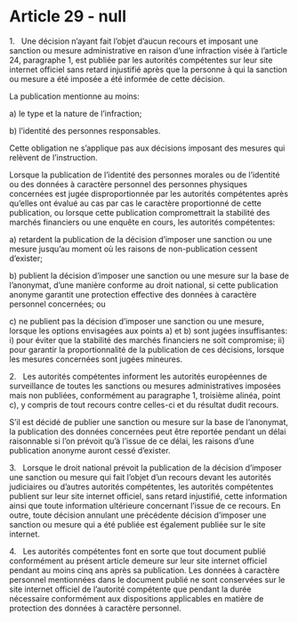 # Article 29 - null


1.   Une décision n’ayant fait l’objet d’aucun recours et imposant une sanction ou mesure administrative en raison d’une infraction visée à l’article 24, paragraphe 1, est publiée par les autorités compétentes sur leur site internet officiel sans retard injustifié après que la personne à qui la sanction ou mesure a été imposée a été informée de cette décision.

La publication mentionne au moins:

a) le type et la nature de l’infraction;

b) l’identité des personnes responsables.

Cette obligation ne s’applique pas aux décisions imposant des mesures qui relèvent de l’instruction.

Lorsque la publication de l’identité des personnes morales ou de l’identité ou des données à caractère personnel des personnes physiques concernées est jugée disproportionnée par les autorités compétentes après qu’elles ont évalué au cas par cas le caractère proportionné de cette publication, ou lorsque cette publication compromettrait la stabilité des marchés financiers ou une enquête en cours, les autorités compétentes:

a) retardent la publication de la décision d’imposer une sanction ou une mesure jusqu’au moment où les raisons de non-publication cessent d’exister;

b) publient la décision d’imposer une sanction ou une mesure sur la base de l’anonymat, d’une manière conforme au droit national, si cette publication anonyme garantit une protection effective des données à caractère personnel concernées; ou

c) ne publient pas la décision d’imposer une sanction ou une mesure, lorsque les options envisagées aux points a) et b) sont jugées insuffisantes: i) pour éviter que la stabilité des marchés financiers ne soit compromise; ii) pour garantir la proportionnalité de la publication de ces décisions, lorsque les mesures concernées sont jugées mineures.

2.   Les autorités compétentes informent les autorités européennes de surveillance de toutes les sanctions ou mesures administratives imposées mais non publiées, conformément au paragraphe 1, troisième alinéa, point c), y compris de tout recours contre celles-ci et du résultat dudit recours.

S’il est décidé de publier une sanction ou mesure sur la base de l’anonymat, la publication des données concernées peut être reportée pendant un délai raisonnable si l’on prévoit qu’à l’issue de ce délai, les raisons d’une publication anonyme auront cessé d’exister.

3.   Lorsque le droit national prévoit la publication de la décision d’imposer une sanction ou mesure qui fait l’objet d’un recours devant les autorités judiciaires ou d’autres autorités compétentes, les autorités compétentes publient sur leur site internet officiel, sans retard injustifié, cette information ainsi que toute information ultérieure concernant l’issue de ce recours. En outre, toute décision annulant une précédente décision d’imposer une sanction ou mesure qui a été publiée est également publiée sur le site internet.

4.   Les autorités compétentes font en sorte que tout document publié conformément au présent article demeure sur leur site internet officiel pendant au moins cinq ans après sa publication. Les données à caractère personnel mentionnées dans le document publié ne sont conservées sur le site internet officiel de l’autorité compétente que pendant la durée nécessaire conformément aux dispositions applicables en matière de protection des données à caractère personnel.
